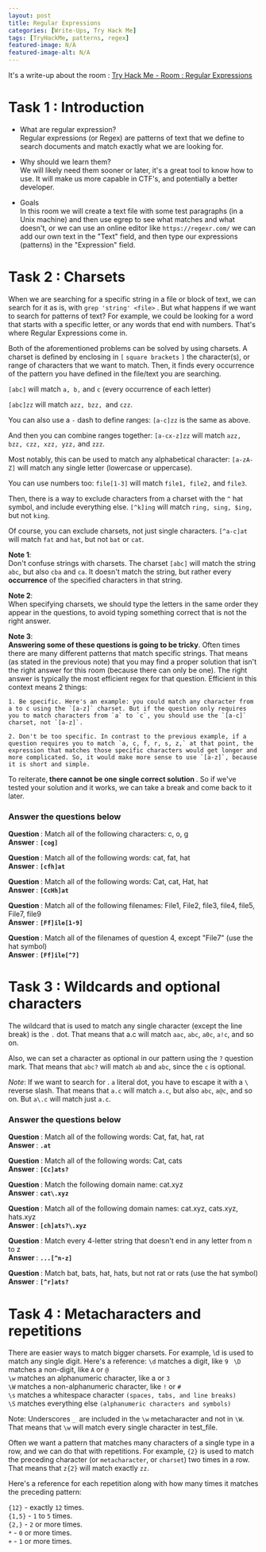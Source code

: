 ```yaml
---
layout: post
title: Regular Expressions
categories: [Write-Ups, Try Hack Me]
tags: [TryHackMe, patterns, regex]
featured-image: N/A
featured-image-alt: N/A 
---
```


It's a write-up about the room : [Try Hack Me - Room : Regular Expressions](https://tryhackme.com/room/catregex)

# Task 1 : Introduction

- What are regular expression?  
Regular expressions (or Regex) are patterns of text that we define to search documents and match exactly what we are looking for.

- Why should we learn them?  
We will likely need them sooner or later, it's a great tool to know how to use. It will make us more capable in CTF's, and potentially a better developer.

- Goals  
In this room we will create a text file with some test paragraphs (in a Unix machine) and then use egrep <pattern> <file> to see what matches and what doesn't, or we can use an online editor like `https://regexr.com/` we can add our own text in the "Text" field, and then type our expressions (patterns) in the "Expression" field.

# Task 2 : Charsets

When we are searching for a specific string in a file or block of text, we can search for it as is, with `grep 'string' <file>` . But what happens if we want to search for patterns of text? For example, we could be looking for a word that starts with a specific letter, or any words that end with numbers. That's where Regular Expressions come in.

Both of the aforementioned problems can be solved by using charsets. A charset is defined by enclosing in `[` `square brackets` `]` the character(s), or range of characters that we want to match.  Then, it finds every occurrence of the pattern you have defined in the file/text you are searching.

`[abc]` will match `a, b,` and `c` (every occurrence of each letter)

`[abc]zz` will match `azz, bzz, `and `czz`.

You can also use a `-` dash to define ranges:
`[a-c]zz` is the same as above.

And then you can combine ranges together:
`[a-cx-z]zz` will match `azz, bzz, czz, xzz, yzz,` and `zzz`.

Most notably, this can be used to match any alphabetical character:
`[a-zA-Z]` will match any single letter (lowercase or uppercase).

You can use numbers too:
`file[1-3]` will match `file1, file2,` and `file3`.

Then, there is a way to exclude characters from a charset with the `^` hat symbol, and include everything else.
`[^k]ing` will match `ring, sing, $ing,` but not `king`.

Of course, you can exclude charsets, not just single characters.
`[^a-c]at` will match `fat` and `hat`, but not `bat` or `cat`.

<b>Note 1</b>:  
Don't confuse strings with charsets. The charset `[abc]` will match the string `abc`, but also `cba` and `ca`. It doesn't match the string, but rather every <b>occurrence</b> of the specified characters in that string.

<b>Note 2</b>:  
When specifying charsets, we should type the letters in the same order they appear in the questions, to avoid typing something correct that is not the right answer.

<b>Note 3</b>:  
<b>Answering some of these questions is going to be tricky</b>. Often times there are many different patterns that match specific strings. That means (as stated in the previous note) that you may find a proper solution that isn't the right answer for this room (because there can only be one). The right answer is typically the most efficient regex for that question. Efficient in this context means 2 things:  

    1. Be specific. Here's an example: you could match any character from a to c using the `[a-z]` charset. But if the question only requires you to match characters from `a` to `c`, you should use the `[a-c]` charset, not `[a-z]`.  

    2. Don't be too specific. In contrast to the previous example, if a question requires you to match `a, c, f, r, s, z,` at that point, the expression that matches those specific characters would get longer and more complicated. So, it would make more sense to use `[a-z]`, because it is short and simple.

To reiterate,<b> there cannot be one single correct solution </b>. So if we've tested your solution and it works, we can take a break and come back to it later.

### Answer the questions below 

<b> Question </b> : 
Match all of the following characters: c, o, g  
<b> Answer </b> : __`[cog]`__

<b> Question </b> : 
Match all of the following words: cat, fat, hat  
<b> Answer </b> : __`[cfh]at`__

<b> Question </b> : 
Match all of the following words: Cat, cat, Hat, hat  
<b> Answer </b> : __`[CcHh]at`__

<b> Question </b> : 
Match all of the following filenames: File1, File2, file3, file4, file5, File7, file9  
<b> Answer </b> : __`[Ff]ile[1-9]`__

<b> Question </b> : 
Match all of the filenames of question 4, except "File7" (use the hat symbol)  
<b> Answer </b> : __`[Ff]ile[^7]`__

# Task 3 : Wildcards and optional characters

The wildcard that is used to match any single character (except the line break) is the `.` dot. That means that a.c will match `aac`, `abc`, `a0c`, `a!c`, and so on.

Also, we can set a character as optional in our pattern using the `?` question mark. That means that `abc?` will match `ab` and `abc`, since the `c` is optional.

*Note*: If we want to search for . `a` literal dot, you have to escape it with a `\` reverse slash. That means that `a.c` will match `a.c`, but also `abc`, `a@c`, and so on. But `a\.c` will match just `a.c`.

### Answer the questions below 

<b> Question </b> :
Match all of the following words: Cat, fat, hat, rat  
<b> Answer </b> : __` .at `__

<b> Question </b> :
Match all of the following words: Cat, cats  
<b> Answer </b> : __` [Cc]ats? `__

<b> Question </b> :
Match the following domain name: cat.xyz  
<b> Answer </b> : __` cat\.xyz `__

<b> Question </b> :
Match all of the following domain names: cat.xyz, cats.xyz, hats.xyz  
<b> Answer </b> : __` [ch]ats?\.xyz `__

<b> Question </b> :
Match every 4-letter string that doesn't end in any letter from n to z  
<b> Answer </b> : __` ...[^n-z] `__

<b> Question </b> :
Match bat, bats, hat, hats, but not rat or rats (use the hat symbol)  
<b> Answer </b> : __` [^r]ats? `__

# Task 4 : Metacharacters and repetitions  

There are easier ways to match bigger charsets. For example, \d is used to match any single digit. Here's a reference:
`\d` matches a digit, like `9 ` 
`\D` matches a non-digit, like `A` or `@`  
`\w` matches an alphanumeric character, like a or `3`  
`\W` matches a non-alphanumeric character, like `!` or `#`  
`\s` matches a whitespace character `(spaces, tabs, and line breaks)`  
`\S` matches everything else `(alphanumeric characters and symbols)`

Note: Underscores `_ `are included in the `\w` metacharacter and not in `\W`. That means that `\w` will match every single character in test_file.  

Often we want a pattern that matches many characters of a single type in a row, and we can do that with repetitions. For example, `{2}` is used to match the preceding character (or `metacharacter`, or `charset`) two times in a row. That means that `z{2}` will match exactly `zz`.  

Here's a reference for each repetition along with how many times it matches the preceding pattern:  

`{12}` - exactly `12` times.  
`{1,5}` - `1` to `5` times.  
`{2,}` - `2` or more times.  
`*` - `0` or more times.  
`+` - `1` or more times.  